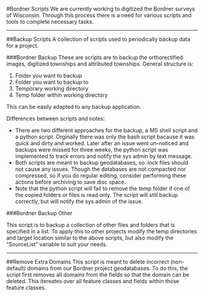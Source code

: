 #Bordner Scripts
We are currently working to digitized the Bordner surveys of Wisconsin. Through this process there is a need for various scripts and tools to complete necessary tasks.

----------------------------

##Backup Scripts
A collection of scripts used to periodically backup data for a project.

###Bordner Backup
These are scripts are to backup the orthorectified images, digitized townships and attributed townships. General structure is:

1. Folder you want to backup
2. Folder you want to backup to
3. Temporary working directory
4. Temp folder within working directory

This can be easily adapted to any backup application.

Differences between scripts and notes:
- There are two different approaches for the backup, a MS shell script and a python script. Orginally there was only the bash script bacause it was quick and dirty and worked. Later after an issue went un-noticed and backups were missed for three weeks, the python script was implemented to track errors and notify the sys admin by text message.
- Both scripts are meant to backup geodatabases, so .lock files should not cause any issues. Though the databases are not compacted nor compressed, so if you do regular editing, consider performing these actions before archiving to save disc space.
- Note that the python script will fail to remove the temp folder if one of the copied folders or files is read only. The script will still backup correctly, but will notify the sys admin of the issue.

###Bordner Backup Other

This script is to backup a collection of other files and folders that is specified in a list. To apply this to other projects modify the temp directories and target location similar to the above scripts, but also modify the "SourceList" variable to suit your needs.

----------------------------

##Remove Extra Domains
This script is meant to delete incorrect (non-default) domains from our Bordner project geodatabases. To do this, the script first removes all domains from the fields so that the domain can be deleted. This itereates over all feature classes and fields within those feature classes.
